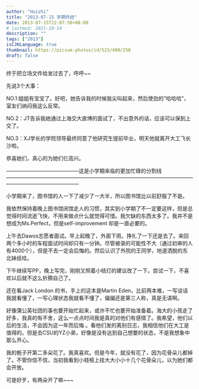 ```yaml
---
author: "Huizhi"
title: "2013-07-15 学期终结"
date: 2013-07-15T22:07:58+08:00
# lastmod: 2021-10-14
description: ""
tags: ["2013"]
isCJKLanguage: true
thumbnail: https://picsum.photos/id/523/400/250
draft: false
---
```


终于把立场文件给发过去了，呼呼~~

先说3个大事：

NO.1:姐姐有宝宝了。好吧，她告诉我的时候我尖叫起来，然后使劲的“哈哈哈”，室友们纳闷我这么反常。

NO.2：JT告诉我她通过上海交大直博的面试了，不出意外的话，应该可以保到上交了。

NO.3：XJ学长的学院领导最终同意了他研究生提前毕业，明天他就离开大工飞长沙啦。

恭喜她们，真心的为她们仨高兴。

——————————————这是小学期来临的更加忙碌的分割线——————————————————————————————————————————————————

小学期来了，图书馆的人一下了减少了一大半，所以图书馆比以前舒服了不是。

我依然保持着晚上图书馆闭馆走人的习惯，其实到小学期了不一定要这样，但是总觉得时间流逝飞快，不用来做点什么就觉得可惜。我欠缺的东西太多了。我并不是想成为Ms.Perfect，但是self-improvement 却是一直必要的。

上午去Dawos志愿者面试。早上起晚了，外面下雨，挣扎了一下还是去了。来回两个多小时的车程面试时间却只有一分钟。尽管被录的可能性不大（通过初审的人有4000个），但是不去一定会后悔的。然后认识了外院的王同学，地道洒脱的东北妹纸哇。

下午继续写PP，晚上写完，刚刚又照着小桔灯的建议改了一下。尝试一下，不喜欢以后就不这么折腾自己了。

还在看Jack London 的书，手上的这本是Martin Eden，比前两本难，一写谈话我就看懂了，一写心理状态我就看不懂了，偏偏还是第三人称，真是无语啊。

好像蒲公英社团的事也要开始忙起来，或许不忙也要开始准备着。海大的小孩走了好多，我真的有不舍，这么一点点时间我是真的对他们有感情了。我希望，他们以后的生活，不会因为这一年而后悔 。看他们发的离别日志，我相信他们在大工是值得的。但是去CSU的YZ小弟，好像是没有达到自己想要的状态，不是我想象中那么开心。

我的栀子开第二多朵花了。我真喜欢。但是今年，就没有花了，因为花骨朵儿都掉了。不管你信不信，当初我看到小枝桠上挂大大小小十几个花骨朵儿，以为她们都会开放。

可是好歹，有两朵开了嘛~~~